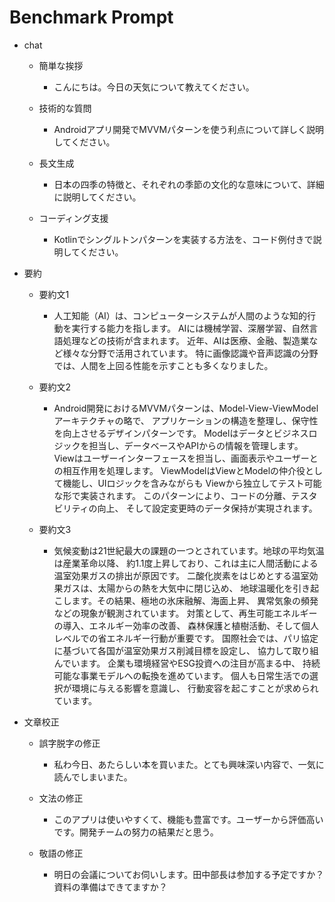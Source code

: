 # Benchmark Prompt

- chat
  - 簡単な挨拶
    - こんにちは。今日の天気について教えてください。

  - 技術的な質問
    - Androidアプリ開発でMVVMパターンを使う利点について詳しく説明してください。
 
  - 長文生成
    - 日本の四季の特徴と、それぞれの季節の文化的な意味について、詳細に説明してください。

  - コーディング支援
    - Kotlinでシングルトンパターンを実装する方法を、コード例付きで説明してください。


- 要約
  - 要約文1
    - 人工知能（AI）は、コンピューターシステムが人間のような知的行動を実行する能力を指します。
AIには機械学習、深層学習、自然言語処理などの技術が含まれます。
近年、AIは医療、金融、製造業など様々な分野で活用されています。
特に画像認識や音声認識の分野では、人間を上回る性能を示すことも多くなりました。

  - 要約文2
    - Android開発におけるMVVMパターンは、Model-View-ViewModelアーキテクチャの略で、
アプリケーションの構造を整理し、保守性を向上させるデザインパターンです。
Modelはデータとビジネスロジックを担当し、データベースやAPIからの情報を管理します。
Viewはユーザーインターフェースを担当し、画面表示やユーザーとの相互作用を処理します。
ViewModelはViewとModelの仲介役として機能し、UIロジックを含みながらも
Viewから独立してテスト可能な形で実装されます。
このパターンにより、コードの分離、テスタビリティの向上、
そして設定変更時のデータ保持が実現されます。

  - 要約文3
    - 気候変動は21世紀最大の課題の一つとされています。地球の平均気温は産業革命以降、
約1.1度上昇しており、これは主に人間活動による温室効果ガスの排出が原因です。
二酸化炭素をはじめとする温室効果ガスは、太陽からの熱を大気中に閉じ込め、
地球温暖化を引き起こします。その結果、極地の氷床融解、海面上昇、
異常気象の頻発などの現象が観測されています。
対策として、再生可能エネルギーの導入、エネルギー効率の改善、
森林保護と植樹活動、そして個人レベルでの省エネルギー行動が重要です。
国際社会では、パリ協定に基づいて各国が温室効果ガス削減目標を設定し、
協力して取り組んでいます。
企業も環境経営やESG投資への注目が高まる中、
持続可能な事業モデルへの転換を進めています。
個人も日常生活での選択が環境に与える影響を意識し、
行動変容を起こすことが求められています。



- 文章校正

  - 誤字脱字の修正
    - 私わ今日、あたらしい本を買いまた。とても興味深い内容で、一気に読んでしまいまた。

  - 文法の修正
    - このアプリは使いやすくて、機能も豊富です。ユーザーから評価高いです。開発チームの努力の結果だと思う。

  - 敬語の修正
    - 明日の会議についてお伺いします。田中部長は参加する予定ですか？資料の準備はできてますか？
